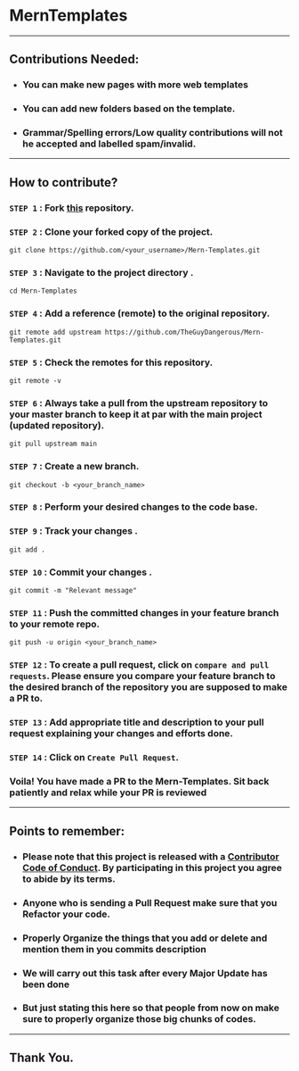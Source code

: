 # MernTemplates
---

## Contributions Needed: 

+ ### You can make new pages with more web templates
+ ### You can add new folders based on the template.
+ ### Grammar/Spelling errors/Low quality contributions will not he accepted and labelled spam/invalid.

---

## How to contribute?

### `STEP 1` :  Fork [this](https://github.com/TheGuyDangerous/Mern-Templates.git) repository.

### `STEP 2` :  Clone your forked copy of the project.

```
git clone https://github.com/<your_username>/Mern-Templates.git
```

### `STEP 3` : Navigate to the project directory .

```
cd Mern-Templates
```

### `STEP 4` : Add a reference (remote) to the original repository.

```
git remote add upstream https://github.com/TheGuyDangerous/Mern-Templates.git
```

### `STEP 5` : Check the remotes for this repository.
```
git remote -v
```

### `STEP 6` : Always take a pull from the upstream repository to your master branch to keep it at par with the main project (updated repository).

```
git pull upstream main
```

### `STEP 7` : Create a new branch.

```
git checkout -b <your_branch_name>
```

### `STEP 8` : Perform your desired changes to the code base.


### `STEP 9` : Track your changes .

```
git add . 
```

### `STEP 10` : Commit your changes .

```
git commit -m "Relevant message"
```

### `STEP 11` : Push the committed changes in your feature branch to your remote repo.
```
git push -u origin <your_branch_name>
```

### `STEP 12` : To create a pull request, click on `compare and pull requests`. Please ensure you compare your feature branch to the desired branch of the repository you are supposed to make a PR to.


### `STEP 13` : Add appropriate title and description to your pull request explaining your changes and efforts done.


### `STEP 14` : Click on `Create Pull Request`.


### Voila! You have made a PR to the Mern-Templates. Sit back patiently and relax while your PR is reviewed

---

## Points to remember: 

+ ### Please note that this project is released with a [Contributor Code of Conduct](CODE_OF_CONDUCT.md). By participating in this project you agree to abide by its terms.
+ ### Anyone who is sending a Pull Request make sure that you Refactor your code. 
+ ### Properly Organize the things that you add or delete and mention them in you commits description
+ ### We will carry out this task after every Major Update has been done 
+ ### But just stating this here so that people from now on make sure to properly organize those big chunks of codes.

---

## Thank You.

